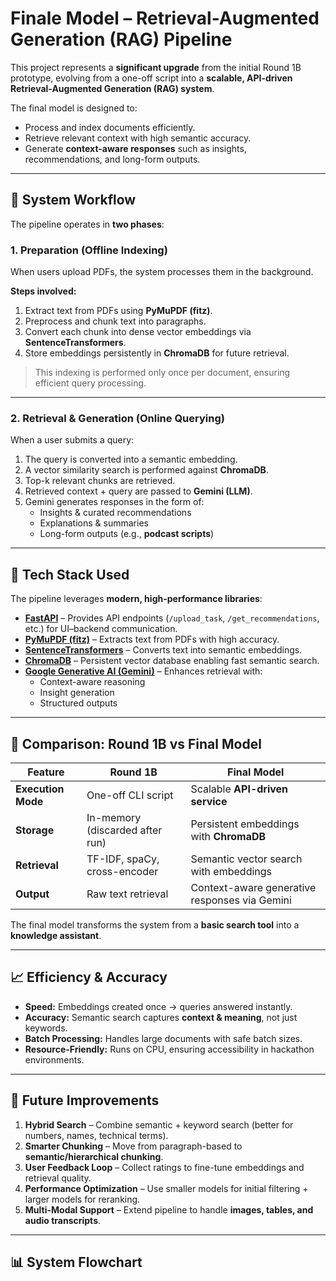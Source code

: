 # Finale Model – Retrieval-Augmented Generation (RAG) Pipeline

This project represents a **significant upgrade** from the initial Round 1B prototype, evolving from a one-off script into a **scalable, API-driven Retrieval-Augmented Generation (RAG) system**.  

The final model is designed to:  
- Process and index documents efficiently.  
- Retrieve relevant context with high semantic accuracy.  
- Generate **context-aware responses** such as insights, recommendations, and long-form outputs.  

---

## 📌 System Workflow  

The pipeline operates in **two phases**:  

### **1. Preparation (Offline Indexing)**  
When users upload PDFs, the system processes them in the background.  

**Steps involved:**  
1. Extract text from PDFs using **PyMuPDF (fitz)**.  
2. Preprocess and chunk text into paragraphs.  
3. Convert each chunk into dense vector embeddings via **SentenceTransformers**.  
4. Store embeddings persistently in **ChromaDB** for future retrieval.  

> This indexing is performed only once per document, ensuring efficient query processing.  

---

### **2. Retrieval & Generation (Online Querying)**  
When a user submits a query:  
1. The query is converted into a semantic embedding.  
2. A vector similarity search is performed against **ChromaDB**.  
3. Top-k relevant chunks are retrieved.  
4. Retrieved context + query are passed to **Gemini (LLM)**.  
5. Gemini generates responses in the form of:  
   - Insights & curated recommendations  
   - Explanations & summaries  
   - Long-form outputs (e.g., **podcast scripts**)  

---

## 🧩 Tech Stack Used


The pipeline leverages **modern, high-performance libraries**:  

- **[FastAPI](https://fastapi.tiangolo.com/)** – Provides API endpoints (`/upload_task`, `/get_recommendations`, etc.) for UI–backend communication.  
- **[PyMuPDF (fitz)](https://pymupdf.readthedocs.io/)** – Extracts text from PDFs with high accuracy.  
- **[SentenceTransformers](https://www.sbert.net/)** – Converts text into semantic embeddings.  
- **[ChromaDB](https://www.trychroma.com/)** – Persistent vector database enabling fast semantic search.  
- **[Google Generative AI (Gemini)](https://ai.google/)** – Enhances retrieval with:  
  - Context-aware reasoning  
  - Insight generation  
  - Structured outputs  

---

## 🔄 Comparison: Round 1B vs Final Model  

| Feature            | Round 1B                          | Final Model                                    |
|--------------------|-----------------------------------|------------------------------------------------|
| **Execution Mode** | One-off CLI script                | Scalable **API-driven service**                |
| **Storage**        | In-memory (discarded after run)   | Persistent embeddings with **ChromaDB**        |
| **Retrieval**      | TF-IDF, spaCy, cross-encoder      | Semantic vector search with embeddings         |
| **Output**         | Raw text retrieval                | Context-aware generative responses via Gemini  |

The final model transforms the system from a **basic search tool** into a **knowledge assistant**.  

---

## 📈 Efficiency & Accuracy  

- **Speed:** Embeddings created once → queries answered instantly.  
- **Accuracy:** Semantic search captures **context & meaning**, not just keywords.  
- **Batch Processing:** Handles large documents with safe batch sizes.  
- **Resource-Friendly:** Runs on CPU, ensuring accessibility in hackathon environments.  

---

## 🔮 Future Improvements  

1. **Hybrid Search** – Combine semantic + keyword search (better for numbers, names, technical terms).  
2. **Smarter Chunking** – Move from paragraph-based to **semantic/hierarchical chunking**.  
3. **User Feedback Loop** – Collect ratings to fine-tune embeddings and retrieval quality.  
4. **Performance Optimization** – Use smaller models for initial filtering + larger models for reranking.  
5. **Multi-Modal Support** – Extend pipeline to handle **images, tables, and audio transcripts**.  

---

## 📊 System Flowchart  


